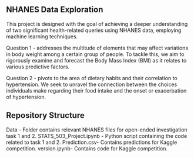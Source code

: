 
## NHANES Data Exploration

This project is designed with the goal of achieving a deeper understanding of two significant
health-related queries using NHANES data, employing machine learning techniques.


Question 1 - addresses the multitude of elements that may affect variations in body weight
among a certain group of people. To tackle this, we aim to rigorously examine and forecast
the Body Mass Index (BMI) as it relates to various predictive factors.


Question 2 - pivots to the area of dietary habits and their correlation to hypertension. We
seek to unravel the connection between the choices individuals make regarding their food
intake and the onset or exacerbation of hypertension.

## Repository Structure
Data - Folder contains relevant NHANES files for open-ended investigation task 1 and 2.
STATS_503_Project.ipynb - Python script containing the code related to task 1 and 2.
Prediction.csv- Contains predictions for Kaggle competition.
version.ipynb- Contains code for Kaggle competition.
